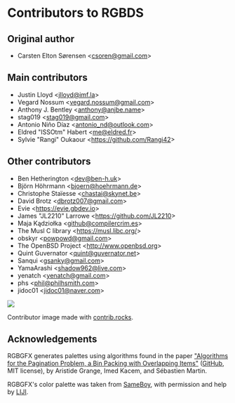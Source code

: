 # Contributors to RGBDS

## Original author

- Carsten Elton Sørensen &lt;csoren@gmail.com&gt;

## Main contributors

- Justin Lloyd &lt;jlloyd@imf.la&gt;
- Vegard Nossum &lt;vegard.nossum@gmail.com&gt;
- Anthony J. Bentley &lt;anthony@anjbe.name&gt;
- stag019 &lt;stag019@gmail.com&gt;
- Antonio Niño Díaz &lt;antonio_nd@outlook.com&gt;
- Eldred "ISSOtm" Habert &lt;me@eldred.fr&gt;
- Sylvie "Rangi" Oukaour &lt;https://github.com/Rangi42&gt;

## Other contributors

- Ben Hetherington &lt;dev@ben-h.uk&gt;
- Björn Höhrmann &lt;bjoern@hoehrmann.de&gt;
- Christophe Staïesse &lt;chastai@skynet.be&gt;
- David Brotz &lt;dbrotz007@gmail.com&gt;
- Evie &lt;https://evie.gbdev.io&gt;
- James "JL2210" Larrowe &lt;https://github.com/JL2210&gt;
- Maja Kądziołka &lt;github@compilercrim.es&gt;
- The Musl C library &lt;https://musl.libc.org/&gt;
- obskyr &lt;powpowd@gmail.com&gt;
- The OpenBSD Project &lt;http://www.openbsd.org&gt;
- Quint Guvernator &lt;quint@guvernator.net&gt;
- Sanqui &lt;gsanky@gmail.com&gt;
- YamaArashi &lt;shadow962@live.com&gt;
- yenatch &lt;yenatch@gmail.com&gt;
- phs &lt;phil@philhsmith.com&gt;
- jidoc01 &lt;jidoc01@naver.com&gt;

[<img src="https://contrib.rocks/image?repo=gbdev/rgbds">](https://github.com/gbdev/rgbds/graphs/contributors)

Contributor image made with [contrib.rocks](https://contrib.rocks).

## Acknowledgements

RGBGFX generates palettes using algorithms found in the paper
["Algorithms for the Pagination Problem, a Bin Packing with Overlapping Items"](https://arxiv.org/abs/1605.00558)
([GitHub](https://github.com/pagination-problem/pagination), MIT license),
by Aristide Grange, Imed Kacem, and Sébastien Martin.

RGBGFX's color palette was taken from [SameBoy](https://sameboy.github.io), with
permission and help by [LIJI](https://github.com/LIJI32).
